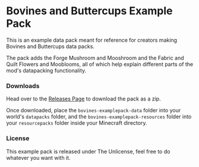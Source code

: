 # Bovines and Buttercups Example Pack

This is an example data pack meant for reference for creators making Bovines and Buttercups data packs. 

The pack adds the Forge Mushroom and Mooshroom and the Fabric and Quilt Flowers and Mooblooms, all of which help explain different parts of the mod's datapacking functionality.

### Downloads
Head over to the [Releases Page](https://github.com/MerchantPug/Bovines-and-Buttercups-Example-Pack/releases) to download the pack as a zip.

Once downloaded, place the `bovines-examplepack-data` folder into your world's `datapacks` folder, and the `bovines-examplepack-resources` folder into your `resourcepacks` folder inside your Minecraft directory.

### License
This example pack is released under The Unlicense, feel free to do whatever you want with it.